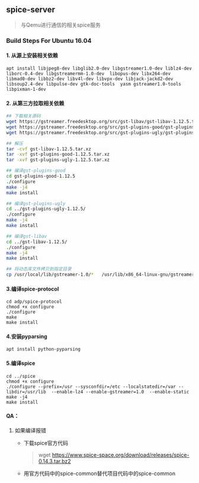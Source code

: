 ## spice-server

> 与Qemu进行通信的相关spice服务

### Build Steps For Ubuntu 16.04

#### 1. 从源上安装相关依赖

```shell
apt install libjpeg8-dev libglib2.0-dev libgstreamer1.0-dev liblz4-dev  liborc-0.4-dev libgstreamermm-1.0-dev  libopus-dev libx264-dev libmad0-dev libbz2-dev libv4l-dev libvpx-dev libjack-jackd2-dev libsoup2.4-dev libpulse-dev gtk-doc-tools  yasm gstreamer1.0-tools libpixman-1-dev
```

####  2. 从第三方拉取相关依赖

```bash
## 下载相关源码
wget https://gstreamer.freedesktop.org/src/gst-libav/gst-libav-1.12.5.tar.xz
wget https://gstreamer.freedesktop.org/src/gst-plugins-good/gst-plugins-good-1.12.5.tar.xz
wget https://gstreamer.freedesktop.org/src/gst-plugins-ugly/gst-plugins-ugly-1.12.5.tar.xz

## 解压
tar -cvf gst-libav-1.12.5.tar.xz
tar -xvf gst-plugins-good-1.12.5.tar.xz
tar -xvf gst-plugins-ugly-1.12.5.tar.xz

## 编译gst-plugins-good
cd gst-plugins-good-1.12.5
./configure
make -j4
make install

## 编译gst-plugins-ugly
cd ../gst-plugins-ugly-1.12.5/
./configure
make -j4 
make install

## 编译gst-libav
cd ../gst-libav-1.12.5/
./configure
make -j4 
make install

## 将动态库文件拷贝到指定目录
cp /usr/local/lib/gstreamer-1.0/*   /usr/lib/x86_64-linux-gnu/gstreamer-1.0/
```

#### 3.编译spice-protocol

```shell
cd adp/spice-protocol
chmod +x configure
./configure
make
make install
```

#### 4.安装pyparsing

```shell
apt install python-pyparsing
```

#### 5.编译spice

```shell
cd ../spice
chmod +x configure
./configure --prefix=/usr --sysconfdir=/etc --localstatedir=/var --libdir=/usr/lib  --enable-lz4 --enable-gstreamer=1.0  --enable-static
make -j4
make install
```

#### QA：

1. 如果编译报错

   * 下载spice官方代码

     > wget https://www.spice-space.org/download/releases/spice-0.14.3.tar.bz2

   * 用官方代码中的spice-common替代项目代码中的spice-common